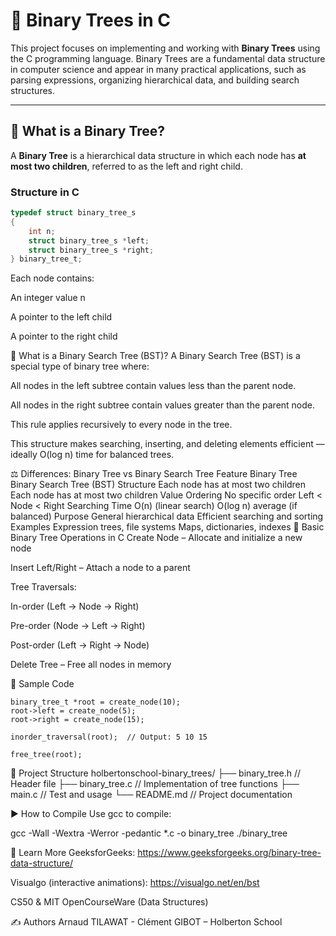 # 🌳 Binary Trees in C

This project focuses on implementing and working with **Binary Trees** using the C programming language. Binary Trees are a fundamental data structure in computer science and appear in many practical applications, such as parsing expressions, organizing hierarchical data, and building search structures.

---

## 📘 What is a Binary Tree?

A **Binary Tree** is a hierarchical data structure in which each node has **at most two children**, referred to as the left and right child.

### Structure in C

```c
typedef struct binary_tree_s
{
    int n;
    struct binary_tree_s *left;
    struct binary_tree_s *right;
} binary_tree_t;
```

Each node contains:

An integer value n

A pointer to the left child

A pointer to the right child

🧭 What is a Binary Search Tree (BST)?
A Binary Search Tree (BST) is a special type of binary tree where:

All nodes in the left subtree contain values less than the parent node.

All nodes in the right subtree contain values greater than the parent node.

This rule applies recursively to every node in the tree.

This structure makes searching, inserting, and deleting elements efficient — ideally O(log n) time for balanced trees.

⚖️ Differences: Binary Tree vs Binary Search Tree
Feature	Binary Tree	Binary Search Tree (BST)
Structure	Each node has at most two children	Each node has at most two children
Value Ordering	No specific order	Left < Node < Right
Searching Time	O(n) (linear search)	O(log n) average (if balanced)
Purpose	General hierarchical data	Efficient searching and sorting
Examples	Expression trees, file systems	Maps, dictionaries, indexes
🔧 Basic Binary Tree Operations in C
Create Node – Allocate and initialize a new node

Insert Left/Right – Attach a node to a parent

Tree Traversals:

In-order (Left → Node → Right)

Pre-order (Node → Left → Right)

Post-order (Left → Right → Node)

Delete Tree – Free all nodes in memory

🧪 Sample Code
```
binary_tree_t *root = create_node(10);
root->left = create_node(5);
root->right = create_node(15);

inorder_traversal(root);  // Output: 5 10 15

free_tree(root);
```

📁 Project Structure
holbertonschool-binary_trees/
├── binary_tree.h        // Header file
├── binary_tree.c        // Implementation of tree functions
├── main.c               // Test and usage
└── README.md            // Project documentation

▶️ How to Compile
Use gcc to compile:

gcc -Wall -Wextra -Werror -pedantic *.c -o binary_tree
./binary_tree

🧠 Learn More
GeeksforGeeks: https://www.geeksforgeeks.org/binary-tree-data-structure/

Visualgo (interactive animations): https://visualgo.net/en/bst

CS50 & MIT OpenCourseWare (Data Structures)

✍️ Authors
Arnaud TILAWAT - Clément GIBOT – Holberton School
